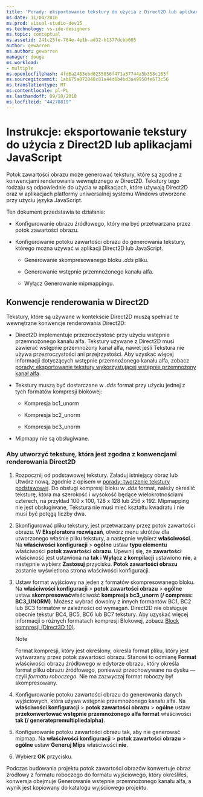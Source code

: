```yaml
---
title: 'Porady: eksportowanie tekstury do użycia z Direct2D lub aplikacjami JavaScript'
ms.date: 11/04/2016
ms.prod: visual-studio-dev15
ms.technology: vs-ide-designers
ms.topic: conceptual
ms.assetid: 241c25fe-764e-4e1b-ad32-b1377dcbb605
author: gewarren
ms.author: gewarren
manager: douge
ms.workload:
- multiple
ms.openlocfilehash: 4fd6a2483ebd0255056f471a37744a5b358c185f
ms.sourcegitcommit: 1ab675a872848c81a44d6b4bd3a49958fe673c56
ms.translationtype: MT
ms.contentlocale: pl-PL
ms.lasthandoff: 09/10/2018
ms.locfileid: "44278819"
---
```

# <a name="how-to-export-a-texture-for-use-with-direct2d-or-javascipt-apps"></a>Instrukcje: eksportowanie tekstury do użycia z Direct2D lub aplikacjami JavaScript
Potok zawartości obrazu może generować tekstury, które są zgodne z konwencjami renderowania wewnętrznego w Direct2D. Tekstury tego rodzaju są odpowiednie do użycia w aplikacjach, które używają Direct2D oraz w aplikacjach platformy uniwersalnej systemu Windows utworzone przy użyciu języka JavaScript.

 Ten dokument przedstawia te działania:

-   Konfigurowanie obrazu źródłowego, który ma być przetwarzana przez potok zawartości obrazu.

-   Konfigurowanie potoku zawartości obrazu do generowania tekstury, którego można używać w aplikacji Direct2D lub JavaScript.

    -   Generowanie skompresowanego bloku *.dds* pliku.

    -   Generowanie wstępnie przemnożonego kanału alfa.

    -   Wyłącz Generowanie mipmappingu.

## <a name="rendering-conventions-in-direct2d"></a>Konwencje renderowania w Direct2D
 Tekstury, które są używane w kontekście Direct2D muszą spełniać te wewnętrzne konwencje renderowania Direct2D:

-   Direct2D implementuje przezroczystość przy użyciu wstępnie przemnożonego kanału alfa. Tekstury używane z Direct2D musi zawierać wstępnie przemnożony kanał alfa, nawet jeśli Tekstura nie używa przezroczystości ani przejrzystości. Aby uzyskać więcej informacji dotyczących wstępnie przemnożonego kanału alfa, zobacz [porady: eksportowanie tekstury wykorzystującej wstępnie przemnożony kanał alfa](../designers/how-to-export-a-texture-that-has-premultiplied-alpha.md).

-   Tekstury muszą być dostarczane w *.dds* format przy użyciu jednej z tych formatów kompresji blokowej:

    -   Kompresja bc1_unorm

    -   Kompresja bc2_unorm

    -   Kompresja bc3_unorm

-   Mipmapy nie są obsługiwane.

### <a name="to-create-a-texture-thats-compatible-with-direct2d-rendering-conventions"></a>Aby utworzyć teksturę, która jest zgodna z konwencjami renderowania Direct2D

1.  Rozpocznij od podstawowej tekstury. Załaduj istniejący obraz lub Utwórz nową, zgodnie z opisem w [porady: tworzenie tekstury podstawowej](../designers/how-to-create-a-basic-texture.md). Do obsługi kompresji bloku w *.dds* format, należy określić teksturę, która ma szerokość i wysokość będące wielokrotnościami czterech, na przykład 100 x 100, 128 x 128 lub 256 x 192. Mipmapping nie jest obsługiwane, Tekstura nie musi mieć kształtu kwadratu i nie musi być potęgą liczby dwa.

2.  Skonfigurować pliku tekstury, jest przetwarzany przez potok zawartości obrazu. W **Eksploratora rozwiązań**, otwórz menu skrótów dla utworzonego właśnie pliku tekstury, a następnie wybierz **właściwości**. Na **właściwości konfiguracji** > **ogólne** ustaw **typu elementu** właściwości **potok zawartości obrazu**. Upewnij się, że **zawartości** właściwość jest ustawiona na **tak** i **Wyłącz z kompilacji** ustawiono **nie**, a następnie wybierz  **Zastosuj** przycisku. **Potok zawartości obrazu** zostanie wyświetlona strona właściwości konfiguracji.

3.  Ustaw format wyjściowy na jeden z formatów skompresowanego bloku. Na **właściwości konfiguracji** > **potok zawartości obrazu** > **ogólne** ustaw **skompresować**właściwość **kompresja bc3_unorm (/ compress: BC3_UNORM)**. Możesz wybrać dowolny z innych formantów BC1, BC2 lub BC3 formatów w zależności od wymagań. Direct2D nie obsługuje obecnie tekstur BC4, BC5, BC6 lub BC7 tekstury. Aby uzyskać więcej informacji o różnych formatach kompresji Blokowej, zobacz [Block kompresji (Direct3D 10)](/windows/desktop/direct3d10/d3d10-graphics-programming-guide-resources-block-compression).

    > [!NOTE]
    >  Format kompresji, który jest określony, określa format pliku, który jest wytwarzany przez potok zawartości obrazu. Stanowi to odmianę **Format** właściwości obrazu źródłowego w edytorze obrazu, który określa format pliku obrazu źródłowego, ponieważ przechowywane na dysku — czyli *formatu roboczego*. Nie ma zazwyczaj format roboczy był skompresowany.

4.  Konfigurowanie potoku zawartości obrazu do generowania danych wyjściowych, która używa wstępnie przemnożonego kanału alfa. Na **właściwości konfiguracji** > **potok zawartości obrazu** > **ogólne** ustaw **przekonwertować wstępnie przemnożonego alfa format** właściwości **tak (/ generatepremultipliedalpha)**.

5.  Konfigurowanie potoku zawartości obrazu tak, aby nie generować mipmap. Na **właściwości konfiguracji** > **potok zawartości obrazu** > **ogólne** ustaw **Generuj Mips** właściwości **nie**.

6.  Wybierz **OK** przycisku.

 Podczas budowania projektu potok zawartości obrazów konwertuje obraz źródłowy z formatu roboczego do formatu wyjściowego, który określiłeś, konwersja obejmuje Generowanie wstępnie przemnożonego kanału alfa, a wynik jest kopiowany do katalogu wyjściowego projektu.